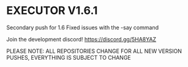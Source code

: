 # EXECUTOR V1.6.1
Secondary push for 1.6
Fixed issues with the -say command

Join the development discord! https://discord.gg/5HA8YAZ

PLEASE NOTE: ALL REPOSITORIES CHANGE FOR ALL NEW VERSION PUSHES, EVERYTHING IS SUBJECT TO CHANGE
